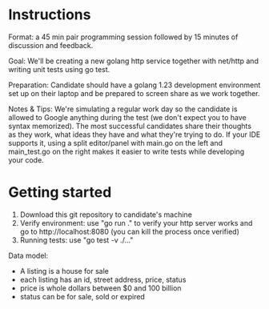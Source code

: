 # Instructions

Format: a 45 min pair programming session followed by 15 minutes of discussion and feedback.

Goal: We'll be creating a new golang http service together with net/http and writing unit tests using go test.

Preparation: Candidate should have a golang 1.23 development environment set up on their laptop and be prepared to screen share as we work together.

Notes & Tips: We're simulating a regular work day so the candidate is allowed to Google anything during the test (we don't expect you to have syntax memorized). The most successful candidates share their thoughts as they work, what ideas they have and what they're trying to do. If your IDE supports it, using a split editor/panel with main.go on the left and main_test.go on the right makes it easier to write tests while developing your code.

# Getting started
1. Download this git repository to candidate's machine
2. Verify environment: use "go run ." to verify your http server works and go to http://localhost:8080 (you can kill the process once verified)
3. Running tests: use "go test -v ./..."

Data model:
- A listing is a house for sale
- each listing has an id, street address, price, status
- price is whole dollars between $0 and 100 billion
- status can be for sale, sold or expired
